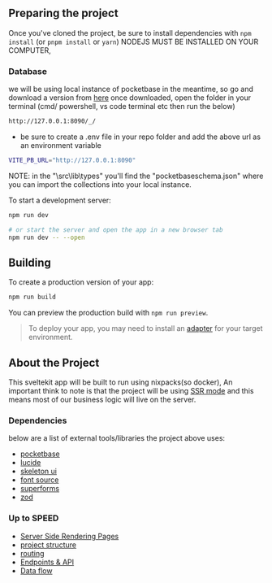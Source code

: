 ## Preparing the project
Once you've cloned the project, be sure to install dependencies with `npm install` (or `pnpm install` or `yarn`) NODEJS MUST BE INSTALLED ON YOUR COMPUTER, 

### Database
we will be using local instance of pocketbase in the meantime, so go and download a version from [here](https://pocketbase.io/docs/) once downloaded, open the folder in your terminal (cmd/ powershell, vs code terminal etc then run the below)

```bash
http://127.0.0.1:8090/_/
```

- be sure to create a .env file in your repo folder and add the above url as an environment variable
```bash
VITE_PB_URL="http://127.0.0.1:8090"
```

NOTE: in the "\src\lib\types" you'll find the "pocketbaseschema.json" where you can import the collections into your local instance.

To start a development server:

```bash
npm run dev

# or start the server and open the app in a new browser tab
npm run dev -- --open
```

## Building

To create a production version of your app:

```bash
npm run build
```

You can preview the production build with `npm run preview`.

> To deploy your app, you may need to install an [adapter](https://kit.svelte.dev/docs/adapters) for your target environment.

## About the Project
This sveltekit app will be built to run using nixpacks(so docker), An important think to note is that the project will be using [SSR mode](https://kit.svelte.dev/docs/page-options#ssr) and this means most of our business logic will live on the server.

### Dependencies
below are a list of external tools/libraries the project above uses:
- [pocketbase](https://pocketbase.io/)
- [lucide](https://lucide.dev/)
- [skeleton ui](https://www.skeleton.dev/)
- [font source](https://fontsource.org/)
- [superforms](https://superforms.rocks/)
- [zod](https://zod.dev/)

### Up to SPEED
- [Server Side Rendering Pages](https://www.youtube.com/watch?v=rsmLu5nmh4g&t)
- [project structure](https://youtu.be/5VBdyfGhs7A?si=nkSGRljFfYqkBV80)
- [routing](https://www.youtube.com/watch?v=7hXHbGj6iE0)
- [Endpoints & API](https://www.youtube.com/watch?v=qlmDj7q2x0c&t)
- [Data flow](https://youtu.be/ampDDmT3TU0?si=qwbdSA0LbH_FTAnq)

